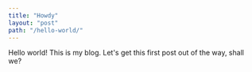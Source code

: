 ```yaml
---
title: "Howdy"
layout: "post"
path: "/hello-world/"
---
```

Hello world! This is my blog. Let's get this first post out of the way, shall we?
